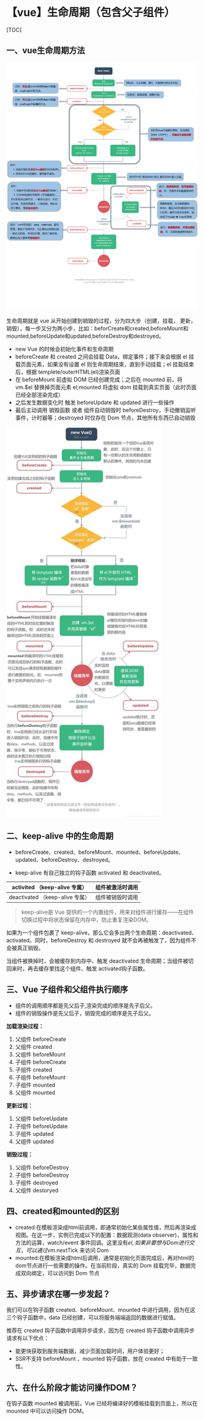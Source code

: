 # 【vue】生命周期（包含父子组件）

[TOC]



## 一、vue生命周期方法

![](./vue生命周期/生命周期.png)

生命周期就是 vue 从开始创建到销毁的过程，分为四大步（创建，挂载， 更新，销毁），每一步又分为两小步，比如：beforCreate和created,beforeMount和mounted,beforeUpdate和updated,beforeDestroy和destroyed。

- new Vue 的时候会初始化事件和生命周期
- beforeCreate 和 created 之间会挂载 Data，绑定事件；接下来会根据 el 挂载页面元素，如果没有设置 el 则生命周期结束，直到手动挂载；el 挂载结束后，根据 templete/outerHTML(el)渲染页面
- 在 beforeMount 前虚拟 DOM 已经创建完成；之后在 mounted 前，将 vm.$el 替换掉页面元素 el;mounted 将虚拟 dom 挂载到真实页面（此时页面已经全部渲染完成）
- 之后发生数据变化时 触发 beforeUpdate 和 updated 进行一些操作
- 最后主动调用 销毁函数 或者 组件自动销毁时 beforeDestroy，手动撤销监听事件，计时器等；destroyed 时仅存在 Dom 节点，其他所有东西已自动销毁



![](./vue生命周期/生命周期2.jpg)



## 二、keep-alive 中的生命周期

- beforeCreate、created、beforeMount、mounted、beforeUpdate、updated、beforeDestroy、destroyed。

- keep-alive 有自己独立的钩子函数 activated 和 deactivated。

| activited （keep-alive 专属）   | 组件被激活时调用 |
| ------------------------------- | ---------------- |
| deactivated （keep-alive 专属） | 组件被销毁时调用 |

> keep-alive是 Vue 提供的一个内置组件，用来对组件进行缓存——在组件切换过程中将状态保留在内存中，防止重复渲染DOM。

如果为一个组件包裹了 keep-alive，那么它会多出两个生命周期：deactivated、activated。同时，beforeDestroy 和 destroyed 就不会再被触发了，因为组件不会被真正销毁。

当组件被换掉时，会被缓存到内存中、触发 deactivated 生命周期；当组件被切回来时，再去缓存里找这个组件、触发 activated钩子函数。



## 三、Vue 子组件和父组件执行顺序

- 组件的调用顺序都是先父后子,渲染完成的顺序是先子后父。
- 组件的销毁操作是先父后子，销毁完成的顺序是先子后父。



**加载渲染过程：**

1. 父组件 beforeCreate
2. 父组件 created
3. 父组件 beforeMount
4. 子组件 beforeCreate
5. 子组件 created
6. 子组件 beforeMount
7. 子组件 mounted
8. 父组件 mounted

**更新过程：**

1. 父组件 beforeUpdate
2. 子组件 beforeUpdate
3. 子组件 updated
4. 父组件 updated

**销毁过程：**

1. 父组件 beforeDestroy
2. 子组件 beforeDestroy
3. 子组件 destroyed
4. 父组件 destoryed




## 四、created和mounted的区别

- created:在模板渲染成html前调用，即通常初始化某些属性值，然后再渲染成视图。在这一步，实例已完成以下的配置：数据观测(data observer)，属性和方法的运算，watch/event 事件回调。这里没有$el,如果非要想与 Dom 进行交互，可以通过 vm.$nextTick 来访问 Dom
- mounted:在模板渲染成html后调用，通常是初始化页面完成后，再对html的dom节点进行一些需要的操作。在当前阶段，真实的 Dom 挂载完毕，数据完成双向绑定，可以访问到 Dom 节点



## 五、异步请求在哪一步发起？

我们可以在钩子函数 created、beforeMount、mounted 中进行调用，因为在这三个钩子函数中，data 已经创建，可以将服务端端返回的数据进行赋值。 

推荐在 created 钩子函数中调用异步请求，因为在 created 钩子函数中调用异步请求有以下优点：

- 能更快获取到服务端数据，减少页面加载时间，用户体验更好；
- SSR不支持 beforeMount 、mounted 钩子函数，放在 created 中有助于一致性。



## 六、在什么阶段才能访问操作DOM？

在钩子函数 mounted 被调用前，Vue 已经将编译好的模板挂载到页面上，所以在 mounted 中可以访问操作 DOM。